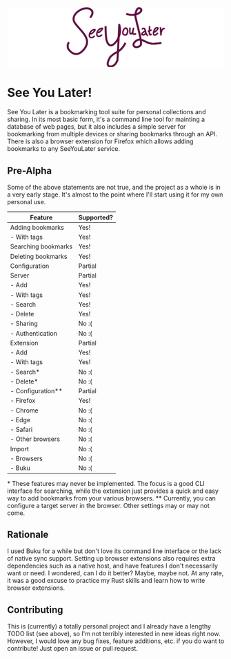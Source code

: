 ![See You Later](/banner.png)

# See You Later!

See You Later is a bookmarking tool suite for personal collections and sharing. In its most basic form, it's a command line tool for mainting a database of web pages, but it also includes a simple server for bookmarking from multiple devices or sharing bookmarks through an API. There is also a browser extension for Firefox which allows adding bookmarks to any SeeYouLater service.

## Pre-Alpha

Some of the above statements are not true, and the project as a whole is in a very early stage. It's almost to the point where I'll start using it for my own personal use.

| Feature             | Supported? |
|---------------------|------------|
| Adding bookmarks    | Yes!       |
| - With tags         | Yes!       |
| Searching bookmarks | Yes!       |
| Deleting bookmarks  | Yes!       |
| Configuration       | Partial    |
| Server              | Partial    |
| - Add               | Yes!       |
|   - With tags       | Yes!       |
| - Search            | Yes!       |
| - Delete            | Yes!       |
| - Sharing           | No :(      |
| - Authentication    | No :(      |
| Extension           | Partial    |
| - Add               | Yes!       |
|   - With tags       | Yes!       |
| - Search\*          | No :(      |
| - Delete\*          | No :(      |
| - Configuration\*\* | Partial    |
| - Firefox           | Yes!       |
| - Chrome            | No :(      |
| - Edge              | No :(      |
| - Safari            | No :(      |
| - Other browsers    | No :(      |
| Import              | No :(      |
| - Browsers          | No :(      |
| - Buku              | No :(      |

\* These features may never be implemented. The focus is a good CLI interface for searching, while the extension just provides a quick and easy way to add bookmarks from your various browsers.
\*\* Currently, you can configure a target server in the browser. Other settings may or may not come.

## Rationale

I used Buku for a while but don't love its command line interface or the lack of native sync support. Setting up browser extensions also requires extra dependencies such as a native host, and have features I don't necessarily want or need. I wondered, can I do it better? Maybe, maybe not. At any rate, it was a good excuse to practice my Rust skills and learn how to write browser extensions.

## Contributing

This is (currently) a totally personal project and I already have a lengthy TODO list (see above), so I'm not terribly interested in new ideas right now. However, I would love any bug fixes, feature additions, etc. if you do want to contribute! Just open an issue or pull request.
